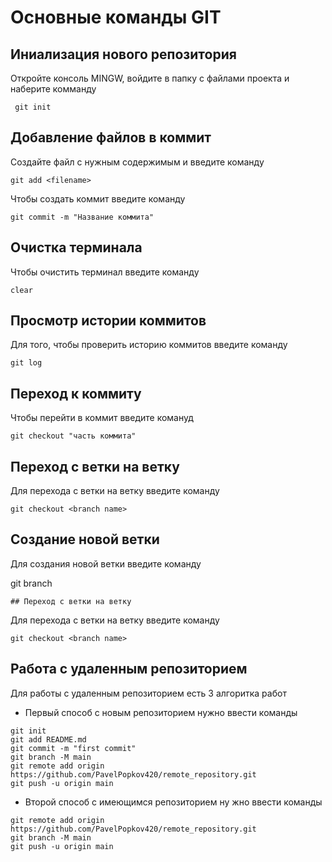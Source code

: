 # Основные команды GIT

## Иниализация нового репозитория 

Откройте консоль MINGW, войдите в папку с файлами проекта и наберите комманду 
```
 git init
```

## Добавление файлов в коммит

Создайте файл с нужным содержимым и введите команду
```
git add <filename>
```
Чтобы создать коммит введите команду
```
git commit -m "Название коммита"
```
## Очистка терминала 

Чтобы очистить терминал введите команду
```
clear
```

## Просмотр истории коммитов 

Для того, чтобы проверить историю коммитов введите команду
```
git log
```
## Переход к коммиту 

Чтобы перейти в коммит введите комануд
```
git checkout "часть коммита"
```

## Переход с ветки на ветку 

Для перехода с ветки на ветку введите команду 
```
git checkout <branch name>
```

##  Создание новой ветки
Для создания новой ветки введите команду

git branch <branch name>
```
## Переход с ветки на ветку 
```
Для перехода с ветки на ветку введите команду
```
git checkout <branch name>
```
## Работа с удаленным репозиторием

Для работы с удаленным репозиторием есть 3 алгоритка работ

* Первый способ с новым репозиторием нужно ввести команды
```
git init
git add README.md
git commit -m "first commit"
git branch -M main
git remote add origin https://github.com/PavelPopkov420/remote_repository.git
git push -u origin main
```

* Второй способ с имеющимся репозиторием ну жно ввести команды 
```
git remote add origin https://github.com/PavelPopkov420/remote_repository.git
git branch -M main
git push -u origin main
```